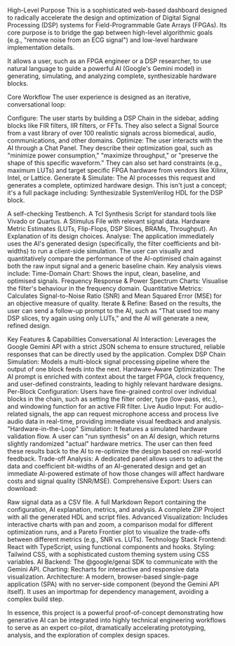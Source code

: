 High-Level Purpose
This is a sophisticated web-based dashboard designed to radically accelerate the design and optimization of Digital Signal Processing (DSP) systems for Field-Programmable Gate Arrays (FPGAs). Its core purpose is to bridge the gap between high-level algorithmic goals (e.g., "remove noise from an ECG signal") and low-level hardware implementation details.

It allows a user, such as an FPGA engineer or a DSP researcher, to use natural language to guide a powerful AI (Google's Gemini model) in generating, simulating, and analyzing complete, synthesizable hardware blocks.

Core Workflow
The user experience is designed as an iterative, conversational loop:

Configure: The user starts by building a DSP Chain in the sidebar, adding blocks like FIR filters, IIR filters, or FFTs. They also select a Signal Source from a vast library of over 100 realistic signals across biomedical, audio, communications, and other domains.
Optimize: The user interacts with the AI through a Chat Panel. They describe their optimization goal, such as "minimize power consumption," "maximize throughput," or "preserve the shape of this specific waveform." They can also set hard constraints (e.g., maximum LUTs) and target specific FPGA hardware from vendors like Xilinx, Intel, or Lattice.
Generate & Simulate: The AI processes this request and generates a complete, optimized hardware design. This isn't just a concept; it's a full package including:
Synthesizable SystemVerilog HDL for the DSP block.


A self-checking Testbench.
A Tcl Synthesis Script for standard tools like Vivado or Quartus.
A Stimulus File with relevant signal data.
Hardware Metric Estimates (LUTs, Flip-Flops, DSP Slices, BRAMs, Throughput).
An Explanation of its design choices.
Analyse: The application immediately uses the AI's generated design (specifically, the filter coefficients and bit-widths) to run a client-side simulation. The user can visually and quantitatively compare the performance of the AI-optimised chain against both the raw input signal and a generic baseline chain. Key analysis views include:
Time-Domain Chart: Shows the input, clean, baseline, and optimised signals.
Frequency Response & Power Spectrum Charts: Visualise the filter's behaviour in the frequency domain.
Quantitative Metrics: Calculates Signal-to-Noise Ratio (SNR) and Mean Squared Error (MSE) for an objective measure of quality.
Iterate & Refine: Based on the results, the user can send a follow-up prompt to the AI, such as "That used too many DSP slices, try again using only LUTs," and the AI will generate a new, refined design.


Key Features & Capabilities
Conversational AI Interaction: Leverages the Google Gemini API with a strict JSON schema to ensure structured, reliable responses that can be directly used by the application.
Complex DSP Chain Simulation: Models a multi-block signal processing pipeline where the output of one block feeds into the next.
Hardware-Aware Optimization: The AI prompt is enriched with context about the target FPGA, clock frequency, and user-defined constraints, leading to highly relevant hardware designs.
Per-Block Configuration: Users have fine-grained control over individual blocks in the chain, such as setting the filter order, type (low-pass, etc.), and windowing function for an active FIR filter.
Live Audio Input: For audio-related signals, the app can request microphone access and process live audio data in real-time, providing immediate visual feedback and analysis.
"Hardware-in-the-Loop" Simulation: It features a simulated hardware validation flow. A user can "run synthesis" on an AI design, which returns slightly randomized "actual" hardware metrics. The user can then feed these results back to the AI to re-optimize the design based on real-world feedback.
Trade-off Analysis: A dedicated panel allows users to adjust the data and coefficient bit-widths of an AI-generated design and get an immediate AI-powered estimate of how those changes will affect hardware costs and signal quality (SNR/MSE).
Comprehensive Export: Users can download:


Raw signal data as a CSV file.
A full Markdown Report containing the configuration, AI explanation, metrics, and analysis.
A complete ZIP Project with all the generated HDL and script files.
Advanced Visualization: Includes interactive charts with pan and zoom, a comparison modal for different optimization runs, and a Pareto Frontier plot to visualize the trade-offs between different metrics (e.g., SNR vs. LUTs).
Technology Stack
Frontend: React with TypeScript, using functional components and hooks.
Styling: Tailwind CSS, with a sophisticated custom theming system using CSS variables.
AI Backend: The @google/genai SDK to communicate with the Gemini API.
Charting: Recharts for interactive and responsive data visualization.
Architecture: A modern, browser-based single-page application (SPA) with no server-side component (beyond the Gemini API itself). It uses an importmap for dependency management, avoiding a complex build step.


In essence, this project is a powerful proof-of-concept demonstrating how generative AI can be integrated into highly technical engineering workflows to serve as an expert co-pilot, dramatically accelerating prototyping, analysis, and the exploration of complex design spaces.
